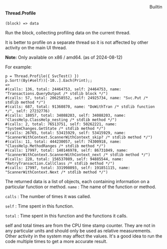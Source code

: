 <div style="float:right"><span class="builtin">Builtin</span></div>

#### Thread.Profile

``` suneido
(block) => data
```

Run the block, collecting profiling data on the current thread.

It is better to profile on a separate thread so it is not affected by other activity on the main UI thread.

**Note:** Only available on x86 / amd64. (as of 2024-08-12)

For example:

``` suneido
p = Thread.Profile({ SvcTest() })
p.Sort!(By(#self))[-10..].Each(Print);;
=>
#(calls: 136, total: 24464753, self: 24464753, name: "Transactions.QueryOutput /* stdlib block */")
#(calls: 57, total: 206258552, self: 24925734, name: "Svc.Put /* stdlib method */")
#(calls: 687, total: 91360870, name: "DoWithTran /* stdlib function */", self: 27232776)
#(calls: 18057, total: 34088203, self: 34088203, name: "ClassHelp.ClassHelp_nesting /* stdlib method */")
#(calls: 2, total: 76513751, self: 50262221, name: "SystemChanges.GetState /* stdlib method */")
#(calls: 26765, total: 53415929, self: 53415929, name: "ScannerWithContext.ScannerWithContext_skip? /* stdlib method */")
#(calls: 11, total: 444230057, self: 74300918, name: "ClassHelp.MethodRanges /* stdlib method */")
#(calls: 17997, total: 140146978, self: 86731049, name: "ScannerWithContext.ScannerWithContext_next /* stdlib method */")
#(calls: 228, total: 156537089, self: 94885544, name: "RetryTransaction.CallClass /* stdlib method */")
#(calls: 17997, total: 331998093, self: 191851115, name: "ScannerWithContext.Next /* stdlib method */")
```

The returned data is a list of objects, each containing information on a particular function or method.
`name`
: The name of the function or method.

`calls`
: The number of times it was called.

`self`
: Time spent in this function.

`total`
: Time spent in this function and the functions it calls.

self and total times are from the CPU time stamp counter. They are not in any particular units and should only be used as relative measurements. Other activity in the system may affect the values. It's a good idea to run the code multiple times to get a more accurate result.